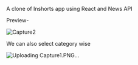 A clone of Inshorts app using React and News API

Preview-

![Capture2](https://user-images.githubusercontent.com/77845945/120932106-23451200-c712-11eb-8516-cc256f5b4b30.PNG)

We can also select category wise

![Uploading Capture1.PNG…]()

